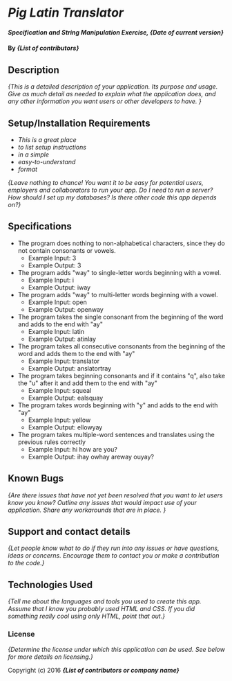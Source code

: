 # _Pig Latin Translator_

#### _Specification and String Manipulation Exercise, {Date of current version}_

#### By _**{List of contributors}**_

## Description

_{This is a detailed description of your application. Its purpose and usage.  Give as much detail as needed to explain what the application does, and any other information you want users or other developers to have. }_

## Setup/Installation Requirements

* _This is a great place_
* _to list setup instructions_
* _in a simple_
* _easy-to-understand_
* _format_

_{Leave nothing to chance! You want it to be easy for potential users, employers and collaborators to run your app. Do I need to run a server? How should I set up my databases? Is there other code this app depends on?}_

## Specifications

* The program does nothing to non-alphabetical characters, since they do not contain consonants or vowels.
  * Example Input: 3
  * Example Output: 3
* The program adds "way" to single-letter words beginning with a vowel.
  * Example Input: i
  * Example Output: iway
* The program adds "way" to multi-letter words beginning with a vowel.
  * Example Input: open
  * Example Output: openway
* The program takes the single consonant from the beginning of the word and adds to the end with "ay"
  * Example Input: latin
  * Example Output: atinlay
* The program takes all consecutive consonants from the beginning of the word and adds them to the end with "ay"
  * Example Input: translator
  * Example Output: anslatortray
* The program takes beginning consonants and if it contains "q", also take the "u" after it and add them to the end with "ay"
  * Example Input: squeal
  * Example Output: ealsquay
* The program takes words beginning with "y" and adds to the end with "ay"
  * Example Input: yellow
  * Example Output: ellowyay
* The program takes multiple-word sentences and translates using the previous rules correctly
  * Example Input: hi how are you?
  * Example Output: ihay owhay areway ouyay?



## Known Bugs

_{Are there issues that have not yet been resolved that you want to let users know you know?  Outline any issues that would impact use of your application.  Share any workarounds that are in place. }_

## Support and contact details

_{Let people know what to do if they run into any issues or have questions, ideas or concerns.  Encourage them to contact you or make a contribution to the code.}_

## Technologies Used

_{Tell me about the languages and tools you used to create this app. Assume that I know you probably used HTML and CSS. If you did something really cool using only HTML, point that out.}_

### License

*{Determine the license under which this application can be used.  See below for more details on licensing.}*

Copyright (c) 2016 **_{List of contributors or company name}_**